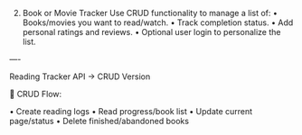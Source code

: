 2. Book or Movie Tracker
Use CRUD functionality to manage a list of:
• Books/movies you want to read/watch.
• Track completion status.
• Add personal ratings and reviews.
• Optional user login to personalize the list.

—-

Reading Tracker API → CRUD Version

🔁 CRUD Flow:

• Create reading logs
• Read progress/book list
• Update current page/status
• Delete finished/abandoned books